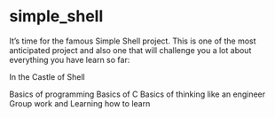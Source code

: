 # simple_shell
It’s time for the famous Simple Shell project. This is one of the most anticipated project and also one that will challenge you a lot about everything you have learn so far:

In the Castle of Shell

Basics of programming
Basics of C
Basics of thinking like an engineer
Group work
and Learning how to learn
